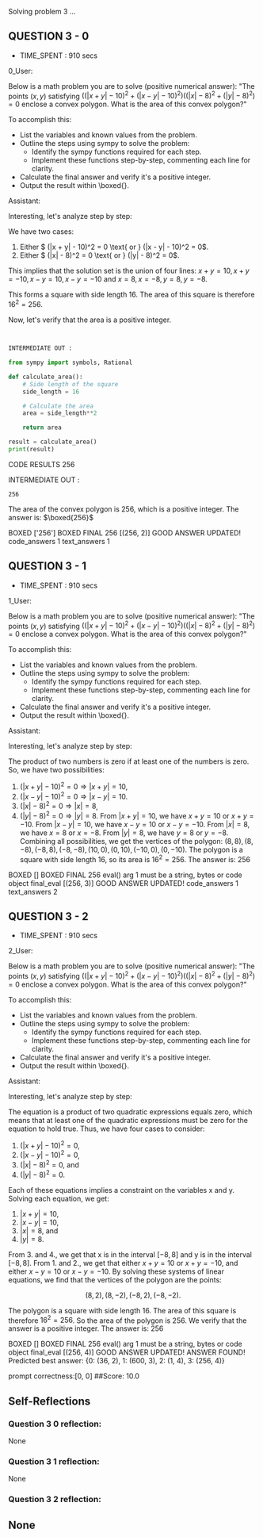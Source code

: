Solving problem 3 ...



## QUESTION 3 - 0 
- TIME_SPENT : 910 secs

0_User:

Below is a math problem you are to solve (positive numerical answer):
"The points $\left(x, y\right)$ satisfying $((\vert x + y \vert - 10)^2 + ( \vert x - y \vert - 10)^2)((\vert x \vert - 8)^2 + ( \vert y \vert - 8)^2) = 0$ enclose a convex polygon. What is the area of this convex polygon?"

To accomplish this:
- List the variables and known values from the problem.
- Outline the steps using sympy to solve the problem:
  * Identify the sympy functions required for each step.
  * Implement these functions step-by-step, commenting each line for clarity.
- Calculate the final answer and verify it's a positive integer.
- Output the result within \boxed{}.

Assistant:

Interesting, let's analyze step by step:



We have two cases: 

1. Either $ (|x + y| - 10)^2 = 0 \text{ or } (|x - y| - 10)^2 = 0$. 
2. Either $ (|x| - 8)^2 = 0 \text{ or } (|y| - 8)^2 = 0$.

This implies that the solution set is the union of four lines: $x + y = 10, x + y = -10, x - y = 10, x - y = -10$ and $x = 8, x = -8, y = 8, y = -8$.

This forms a square with side length 16. The area of this square is therefore $16^2 = 256$.

Now, let's verify that the area is a positive integer.

```python


INTERMEDIATE OUT :

from sympy import symbols, Rational

def calculate_area():
    # Side length of the square
    side_length = 16

    # Calculate the area
    area = side_length**2

    return area

result = calculate_area()
print(result)
```

CODE RESULTS 256

INTERMEDIATE OUT :
```output
256
```
The area of the convex polygon is 256, which is a positive integer. The answer is: $\boxed{256}$

BOXED ['256']
BOXED FINAL 256
[(256, 2)]
GOOD ANSWER UPDATED!
code_answers 1 text_answers 1



## QUESTION 3 - 1 
- TIME_SPENT : 910 secs

1_User:

Below is a math problem you are to solve (positive numerical answer):
"The points $\left(x, y\right)$ satisfying $((\vert x + y \vert - 10)^2 + ( \vert x - y \vert - 10)^2)((\vert x \vert - 8)^2 + ( \vert y \vert - 8)^2) = 0$ enclose a convex polygon. What is the area of this convex polygon?"

To accomplish this:
- List the variables and known values from the problem.
- Outline the steps using sympy to solve the problem:
  * Identify the sympy functions required for each step.
  * Implement these functions step-by-step, commenting each line for clarity.
- Calculate the final answer and verify it's a positive integer.
- Output the result within \boxed{}.

Assistant:

Interesting, let's analyze step by step:


The product of two numbers is zero if at least one of the numbers is zero. So, we have two possibilities:
1) $(\vert x + y \vert - 10)^2 = 0 \Rightarrow \vert x + y \vert = 10$,
2) $(\vert x - y \vert - 10)^2 = 0 \Rightarrow \vert x - y \vert = 10$.
3) $(\vert x \vert - 8)^2 = 0 \Rightarrow \vert x \vert = 8$,
4) $(\vert y \vert - 8)^2 = 0 \Rightarrow \vert y \vert = 8$.
From $\vert x + y \vert = 10$, we have $x + y = 10$ or $x + y = -10$.
From $\vert x - y \vert = 10$, we have $x - y = 10$ or $x - y = -10$.
From $\vert x \vert = 8$, we have $x = 8$ or $x = -8$.
From $\vert y \vert = 8$, we have $y = 8$ or $y = -8$.
Combining all possibilities, we get the vertices of the polygon:
$(8,8), (8,-8), (-8,8), (-8,-8), (10,0), (0,10), (-10,0), (0,-10)$.
The polygon is a square with side length 16, so its area is $16^2 = 256$.
The answer is: $256$

BOXED []
BOXED FINAL 256
eval() arg 1 must be a string, bytes or code object final_eval
[(256, 3)]
GOOD ANSWER UPDATED!
code_answers 1 text_answers 2



## QUESTION 3 - 2 
- TIME_SPENT : 910 secs

2_User:

Below is a math problem you are to solve (positive numerical answer):
"The points $\left(x, y\right)$ satisfying $((\vert x + y \vert - 10)^2 + ( \vert x - y \vert - 10)^2)((\vert x \vert - 8)^2 + ( \vert y \vert - 8)^2) = 0$ enclose a convex polygon. What is the area of this convex polygon?"

To accomplish this:
- List the variables and known values from the problem.
- Outline the steps using sympy to solve the problem:
  * Identify the sympy functions required for each step.
  * Implement these functions step-by-step, commenting each line for clarity.
- Calculate the final answer and verify it's a positive integer.
- Output the result within \boxed{}.

Assistant:

Interesting, let's analyze step by step:



The equation is a product of two quadratic expressions equals zero, which means that at least one of the quadratic expressions must be zero for the equation to hold true. Thus, we have four cases to consider:

1. $(\vert x + y \vert - 10)^2 = 0$,
2. $(\vert x - y \vert - 10)^2 = 0$,
3. $(\vert x \vert - 8)^2 = 0$, and
4. $(\vert y \vert - 8)^2 = 0$.

Each of these equations implies a constraint on the variables x and y. Solving each equation, we get:

1. $\vert x + y \vert = 10$,
2. $\vert x - y \vert = 10$,
3. $\vert x \vert = 8$, and
4. $\vert y \vert = 8$.

From 3. and 4., we get that x is in the interval $[-8, 8]$ and y is in the interval $[-8, 8]$. From 1. and 2., we get that either $x + y = 10$ or $x + y = -10$, and either $x - y = 10$ or $x - y = -10$. By solving these systems of linear equations, we find that the vertices of the polygon are the points:

$$(8, 2), (8, -2), (-8, 2), (-8, -2).$$

The polygon is a square with side length 16. The area of this square is therefore $16^2 = 256$. So the area of the polygon is 256. We verify that the answer is a positive integer.
The answer is: $256$

BOXED []
BOXED FINAL 256
eval() arg 1 must be a string, bytes or code object final_eval
[(256, 4)]
GOOD ANSWER UPDATED!
ANSWER FOUND!
Predicted best answer: {0: (36, 2), 1: (600, 3), 2: (1, 4), 3: (256, 4)}

prompt correctness:[0, 0]
##Score: 10.0

## Self-Reflections

### Question 3 0 reflection:
None
### Question 3 1 reflection:
None
### Question 3 2 reflection:
None
---
